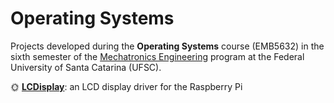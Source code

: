 # Operating Systems  

Projects developed during the **Operating Systems** course (EMB5632) in the sixth semester of the [Mechatronics Engineering](https://mecatronica.ufsc.br) program at the Federal University of Santa Catarina (UFSC).  

:sun_with_face: **[LCDisplay](https://github.com/jesuinovieira/os/tree/master/LCDisplay)**: an LCD display driver for the Raspberry Pi
